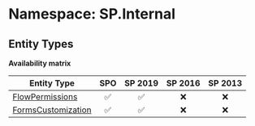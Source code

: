 # Namespace: SP.Internal

## Entity Types

**Availability matrix**

Entity Type | SPO | SP 2019 | SP 2016 | SP 2013
----------|:---:|:-------:|:-------:|:-------:
[FlowPermissions](./EntityTypes/FlowPermissions.md) | ✅ | ✅ | ❌ | ❌
[FormsCustomization](./EntityTypes/FormsCustomization.md) | ✅ | ✅ | ❌ | ❌